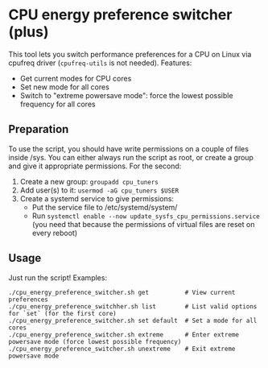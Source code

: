 # CPU energy preference switcher (plus)

This tool lets you switch performance preferences for a CPU on Linux via cpufreq driver (`cpufreq-utils` is not needed). Features:

-  Get current modes for CPU cores
-  Set new mode for all cores
-  Switch to "extreme powersave mode": force the lowest possible frequency for all cores

## Preparation

To use the script, you should have write permissions on a couple of files inside /sys. You can either always run the script as root, or create a group and give it appropriate permissions. For the second:

1.  Create a new group: `groupadd cpu_tuners`
2.  Add user(s) to it: `usermod -aG cpu_tuners $USER`
3.  Create a systemd service to give permissions:
    -  Put the service file to /etc/systemd/system/
    -  Run `systemctl enable --now update_sysfs_cpu_permissions.service` (you need that because the permissions of virtual files are reset on every reboot)

## Usage

Just run the script! Examples:
```
./cpu_energy_preference_switcher.sh get          # View current preferences
./cpu_energy_preference_switchher.sh list        # List valid options for `set` (for the first core)
./cpu_energy_preference_switcher.sh set default  # Set a mode for all cores
./cpu_energy_preference_switcher.sh extreme      # Enter extreme powersave mode (force lowest possible frequency)
./cpu_energy_preference_switcher.sh unextreme    # Exit extreme powersave mode
```
